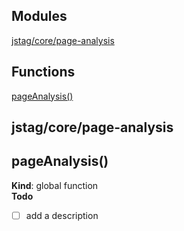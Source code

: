 ## Modules

<dl>
<dt><a href="#module_jstag/core/page-analysis">jstag/core/page-analysis</a></dt>
<dd></dd>
</dl>

## Functions

<dl>
<dt><a href="#pageAnalysis">pageAnalysis()</a></dt>
<dd></dd>
</dl>

<a name="module_jstag/core/page-analysis"></a>

## jstag/core/page-analysis
<a name="pageAnalysis"></a>

## pageAnalysis()
**Kind**: global function  
**Todo**

- [ ] add a description

